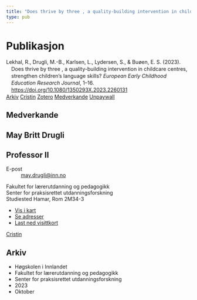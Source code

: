 ```yaml
---
title: "Does thrive by three , a quality-building intervention in childcare centres, strengthen children’s language skills?"
type: pub
---
```

<h1>Publikasjon</h1>
<article id="csl-bib-container-J25V9FH3" class="csl-bib-container">
  <div class="csl-bib-body" style="line-height: 1.35; padding-left: 1em; text-indent:-1em;">
  <div class="csl-entry">Lekhal, R., Drugli, M.-B., Karlsen, L., Lydersen, S., &amp; Bu&#xF8;en, E. S. (2023). Does thrive by three , a quality-building intervention in childcare centres, strengthen children&#x2019;s language skills? <i>European Early Childhood Education Research Journal</i>, 1&#x2013;16. <a href="https://doi.org/10.1080/1350293X.2023.2260131">https://doi.org/10.1080/1350293X.2023.2260131</a></div>
</div>
  <div class="csl-bib-buttons">
    <a href="#taxonomy-article-J25V9FH3" class="csl-bib-button">Arkiv</a>
    <a href="https://app.cristin.no/results/show.jsf?id=2182872" alt="Cristin URL" class="csl-bib-button">Cristin</a>
    <a href="http://zotero.org/groups/5022929/items/J25V9FH3" alt="Zotero URL" class="csl-bib-button">Zotero</a>
    <a href="#contributors-article-J25V9FH3" class="csl-bib-button">Medverkande</a>
    <a href="https://www.tandfonline.com/doi/pdf/10.1080/1350293X.2023.2260131?needAccess=true" class="csl-bib-button">Unpaywall</a>
  </div>
  <div id="csl-bib-meta-container-J25V9FH3"></div>
</article>
<div id="csl-bib-meta-J25V9FH3" class="csl-bib-meta">
  <article id="contributors-article-J25V9FH3" class="contributors-article">
    <h1>Medverkande</h1>
    <div class="personas">
<div class="vrtx-hinn-person-card">
<div class="photo">
<i class="lar la-user-circle missing-person"></i>
</div>
<div class="info">
<hgroup><h1>May Britt Drugli</h1>
<h2>Professor II</h2>
</hgroup><dl>
<dt>E-post</dt>
<dd>
<a href="mailto:may.drugli@inn.no">may.drugli@inn.no</a>
</dd>
</dl>
<p>
Fakultet for lærerutdanning og pedagogikk<br>
Senter for praksisrettet utdanningsforskning<br>
Studiested Hamar,
Rom 2M34-3
</p>
<ul class="vrtx-hinn-links">
<li><a href="https://www.google.com/maps?q=60.79582,11.07304">Vis i kart</a></li>
<li><a href="https://www.inn.no/finn-en-ansatt/may-drugli.html#vrtx-hinn-addresses">Se adresser</a></li>
<li><a href="https://www.inn.no/finn-en-ansatt/may-drugli.html?vrtx=vcf">Last ned visittkort</a></li>
</ul>
</div>
</div>
<a href="https://app.cristin.no/persons/show.jsf?id=29493" alt="Cristin URL" class="personas-cristin">Cristin</a>
</div>
  </article>
  <article id="taxonomy-article-J25V9FH3" class="taxonomy-article">
    <h1>Arkiv</h1>
    <ul>
      <li>Høgskolen i Innlandet</li>
      <li>Fakultet for lærerutdanning og pedagogikk</li>
      <li>Senter for praksisrettet utdanningsforskning</li>
      <li>2023</li>
      <li>Oktober</li>
    </ul>
  </article>
</div>
